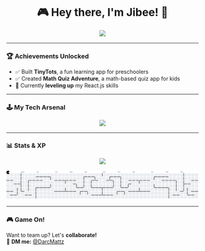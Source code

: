 <h1 align="center">🎮 Hey there, I'm Jibee! 👾</h1>

<p align="center">
  <img src="https://readme-typing-svg.herokuapp.com?font=Press+Start+2P&size=18&color=F7A90A&center=true&width=500&lines=Flutter+Developer;React.js+Learner;Gamifying+Education;Building+Fun+Apps!" />
</p>

---

### 🏆 Achievements Unlocked  
- ✅ Built **TinyTots**, a fun learning app for preschoolers  
- ✅ Created **Math Quiz Adventure**, a math-based quiz app for kids  
- 🔄 Currently **leveling up** my React.js skills  

---

### 🕹️ My Tech Arsenal  
<p align="center">
  <img src="https://skillicons.dev/icons?i=dart,flutter,firebase,git,js,react,vite,npm,nodejs,mysql,figma,tailwind,bootstrap,css,html,java,laravel,python,cpp,csharp" />
</p>


---

### 📊 Stats & XP  
<p align="center">
  <img src="https://github-readme-stats.vercel.app/api?username=DarcMattz&show_icons=true&theme=tokyonight" />
</p>
<picture>
  <source media="(prefers-color-scheme: dark)" srcset="https://raw.githubusercontent.com/DarcMattz/DarcMattz/output/pacman-contribution-graph-dark.svg">
  <source media="(prefers-color-scheme: light)" srcset="https://raw.githubusercontent.com/DarcMattz/DarcMattz/output/pacman-contribution-graph.svg">
  <img alt="pacman contribution graph" src="https://raw.githubusercontent.com/DarcMattz/DarcMattz/output/pacman-contribution-graph.svg">
</picture>

---

### 🎮 Game On!  
Want to team up? Let's **collaborate!**  
📩 **DM me:** [@DarcMattz](johnvirgilcarvajal@gmail.com)  

